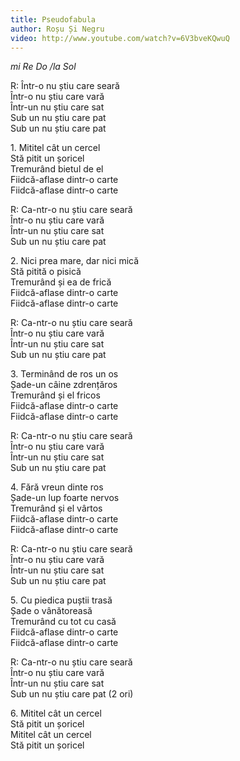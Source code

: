```yaml
---
title: Pseudofabula
author: Roșu Și Negru
video: http://www.youtube.com/watch?v=6V3bveKQwuQ
---
```


*mi Re Do /la Sol*  

R: Într-o nu știu care seară  
Într-o nu știu care vară  
Într-un nu știu care sat  
Sub un nu știu care pat  
Sub un nu știu care pat  

1\. Mititel cât un cercel  
Stă pitit un șoricel  
Tremurând bietul de el  
Fiidcă-aflase dintr-o carte  
Fiidcă-aflase dintr-o carte  

R: Ca-ntr-o nu știu care seară  
Într-o nu știu care vară  
Într-un nu știu care sat  
Sub un nu știu care pat  

2\. Nici prea mare, dar nici mică  
Stă pitită o pisică  
Tremurând și ea de frică  
Fiidcă-aflase dintr-o carte  
Fiidcă-aflase dintr-o carte  

R: Ca-ntr-o nu știu care seară  
Într-o nu știu care vară  
Într-un nu știu care sat  
Sub un nu știu care pat  

3\. Terminând de ros un os  
Șade-un câine zdrențăros  
Tremurând și el fricos  
Fiidcă-aflase dintr-o carte  
Fiidcă-aflase dintr-o carte  

R: Ca-ntr-o nu știu care seară  
Într-o nu știu care vară  
Într-un nu știu care sat  
Sub un nu știu care pat  

4\. Fără vreun dinte ros  
Șade-un lup foarte nervos  
Tremurând și el vârtos  
Fiidcă-aflase dintr-o carte  
Fiidcă-aflase dintr-o carte  

R: Ca-ntr-o nu știu care seară  
Într-o nu știu care vară  
Într-un nu știu care sat  
Sub un nu știu care pat  

5\. Cu piedica puștii trasă  
Șade o vânătoreasă  
Tremurând cu tot cu casă  
Fiidcă-aflase dintr-o carte  
Fiidcă-aflase dintr-o carte  

R: Ca-ntr-o nu știu care seară  
Într-o nu știu care vară  
Într-un nu știu care sat  
Sub un nu știu care pat (2 ori)  

6\. Mititel cât un cercel  
Stă pitit un șoricel  
Mititel cât un cercel  
Stă pitit un șoricel  
